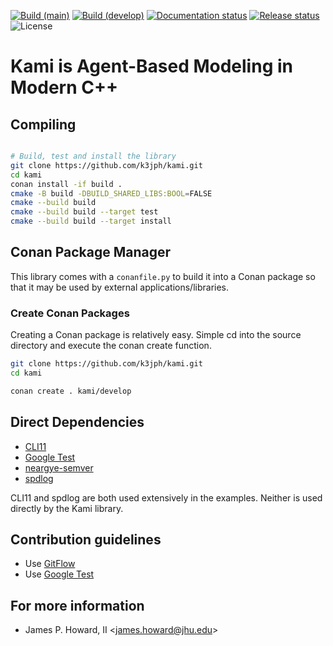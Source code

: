 [![Build (main)](https://github.com/JHUAPL/kami/actions/workflows/build-main.yml/badge.svg)](https://github.com/JHUAPL/kami/actions/workflows/build-main.yml)
[![Build (develop)](https://github.com/JHUAPL/kami/actions/workflows/build-develop.yml/badge.svg)](https://github.com/JHUAPL/kami/actions/workflows/build-develop.yml)
[![Documentation status](https://readthedocs.org/projects/kami/badge/?version=main)](https://kami.readthedocs.io/en/main/)
[![Release status](https://img.shields.io/github/release/JHUAPL/kami.svg)](https://github.com/JHUAPL/kami/releases)
![License](https://img.shields.io/github/license/JHUAPL/kami)

# Kami is Agent-Based Modeling in Modern C++

## Compiling

```Bash

# Build, test and install the library
git clone https://github.com/k3jph/kami.git
cd kami
conan install -if build .
cmake -B build -DBUILD_SHARED_LIBS:BOOL=FALSE
cmake --build build
cmake --build build --target test
cmake --build build --target install
```

## Conan Package Manager

This library comes with a `conanfile.py` to build it into a Conan package so that
it may be used by external applications/libraries.

### Create Conan Packages

Creating a Conan package is relatively easy. Simple cd into the source directory
and execute the conan create function.

```bash
git clone https://github.com/k3jph/kami.git
cd kami

conan create . kami/develop
```

## Direct Dependencies

* [CLI11](https://github.com/CLIUtils/CLI11)
* [Google Test](https://github.com/google/googletest)
* [neargye-semver](https://github.com/Neargye/semver)
* [spdlog](https://github.com/gabime/spdlog)

CLI11 and spdlog are both used extensively in the examples.
Neither is used directly by the Kami library.

## Contribution guidelines

* Use [GitFlow](http://nvie.com/posts/a-successful-git-branching-model/)
* Use [Google Test](https://github.com/google/googletest)
 
## For more information

* James P. Howard, II <<james.howard@jhu.edu>>
